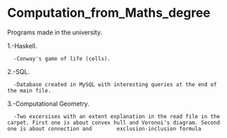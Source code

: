 # Computation_from_Maths_degree

Programs made in the university.

  1.-Haskell.
  
      -Conway's game of life (cells).
      
  2.-SQL.
  
      -Database created in MySQL with interesting queries at the end of the main file.
  
  3.-Computational Geometry.
  
      -Two excersises with an extent explanation in the read file in the carpet. First one is about convex hull and Voronoi's diagram. Second one is about connection and        exclusion-inclusion formula
